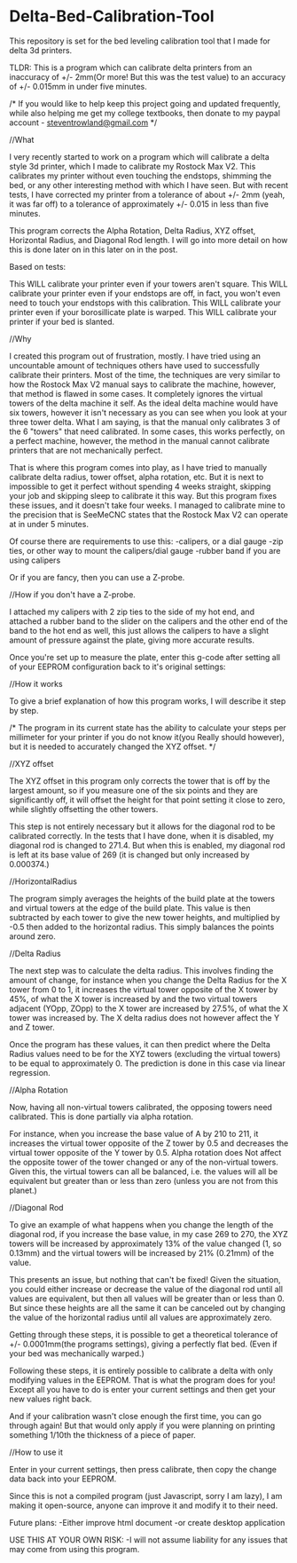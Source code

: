 # Delta-Bed-Calibration-Tool
This repository is set for the bed leveling calibration tool that I made for delta 3d printers.

TLDR: This is a program which can calibrate delta printers from an inaccuracy of +/- 2mm(Or more! But this was the test value) to an accuracy of +/- 0.015mm in under five minutes.

/* If you would like to help keep this project going and updated frequently, while also helping me get my college textbooks, then donate to my paypal account - steventrowland@gmail.com */

//What

I very recently started to work on a program which will calibrate a delta style 3d printer, which I made to calibrate my Rostock Max V2. This calibrates my printer without even touching the endstops, shimming the bed, or any other interesting method with which I have seen. But with recent tests, I have corrected my printer from a tolerance of about +/- 2mm (yeah, it was far off) to a tolerance of approximately +/- 0.015 in less than five minutes.

This program corrects the Alpha Rotation, Delta Radius, XYZ offset, Horizontal Radius, and Diagonal Rod length. I will go into more detail on how this is done later on in this later on in the post.

Based on tests:

This WILL calibrate your printer even if your towers aren't square.
This WILL calibrate your printer even if your endstops are off, in fact, you won't even need to touch your endstops with this calibration.
This WILL calibrate your printer even if your borosillicate plate is warped.
This WILL calibrate your printer if your bed is slanted.

//Why

I created this program out of frustration, mostly. I have tried using an uncountable amount of techniques others have used to successfully calibrate their printers. Most of the time, the techniques are very similar to how the Rostock Max V2 manual says to calibrate the machine, however, that method is flawed in some cases. It completely ignores the virtual towers of the delta machine it self. As the ideal delta machine would have six towers, however it isn't necessary as you can see when you look at your three tower delta. What I am saying, is that the manual only calibrates 3 of the 6 "towers" that need calibrated. In some cases, this works perfectly, on a perfect machine, however, the method in the manual cannot calibrate printers that are not mechanically perfect.

That is where this program comes into play, as I have tried to manually calibrate delta radius, tower offset, alpha rotation, etc. But it is next to impossible to get it perfect without spending 4 weeks straight, skipping your job and skipping sleep to calibrate it this way. But this program fixes these issues, and it doesn't take four weeks. I managed to calibrate mine to the precision that is SeeMeCNC states that the Rostock Max V2 can operate at in under 5 minutes.

Of course there are requirements to use this:
-calipers, or a dial gauge
-zip ties, or other way to mount the calipers/dial gauge
-rubber band if you are using calipers

Or if you are fancy, then you can use a Z-probe.

//How if you don't have a Z-probe.

I attached my calipers with 2 zip ties to the side of my hot end, and attached a rubber band to the slider on the calipers and the other end of the band to the hot end as well, this just allows the calipers to have a slight amount of pressure against the plate, giving more accurate results.

Once you're set up to measure the plate, enter this g-code after setting all of your EEPROM configuration back to it's original settings:

//How it works

To give a brief explanation of how this program works, I will describe it step by step.

/* The program in its current state has the ability to calculate your steps per millimeter for your printer if you do not know it(you Really should however), but it is needed to accurately changed the XYZ offset. */

//XYZ offset

The XYZ offset in this program only corrects the tower that is off by the largest amount, so if you measure one of the six points and they are significantly off, it will offset the height for that point setting it close to zero, while slightly offsetting the other towers. 

This step is not entirely necessary but it allows for the diagonal rod to be calibrated correctly. In the tests that I have done, when it is disabled, my diagonal rod is changed to 271.4. But when this is enabled, my diagonal rod is left at its base value of 269 (it is changed but only increased by 0.000374.)

//HorizontalRadius

The program simply averages the heights of the build plate at the towers and virtual towers at the edge of the build plate. This value is then subtracted by each tower to give the new tower heights, and multiplied by -0.5 then added to the horizontal radius. This simply balances the points around zero.

//Delta Radius

The next step was to calculate the delta radius. This involves finding the amount of change, for instance when you change the Delta Radius for the X tower from 0 to 1, it increases the virtual tower opposite of the X tower by 45%, of what the X tower is increased by and the two virtual towers adjacent (YOpp, ZOpp) to the X tower are increased by 27.5%, of what the X tower was increased by. The X delta radius does not however affect the Y and Z tower.

Once the program has these values, it can then predict where the Delta Radius values need to be for the XYZ towers (excluding the virtual towers) to be equal to approximately 0. The prediction is done in this case via linear regression.

//Alpha Rotation

Now, having all non-virtual towers calibrated, the opposing towers need calibrated. This is done partially via alpha rotation.

For instance, when you increase the base value of A by 210 to 211, it increases the virtual tower opposite of the Z tower by 0.5 and decreases the virtual tower opposite of the Y tower by 0.5. Alpha rotation does Not affect the opposite tower of the tower changed or any of the non-virtual towers. Given this, the virtual towers can all be balanced, i.e. the values will all be equivalent but greater than or less than zero (unless you are not from this planet.)

//Diagonal Rod

To give an example of what happens when you change the length of the diagonal rod, if you increase the base value, in my case 269 to 270, the XYZ towers will be increased by approximately 13% of the value changed (1, so 0.13mm) and the virtual towers will be increased by 21% (0.21mm) of the value.

This presents an issue, but nothing that can't be fixed! Given the situation, you could either increase or decrease the value of the diagonal rod until all values are equivalent, but then all values will be greater than or less than 0. But since these heights are all the same it can be canceled out by changing the value of the horizontal radius until all values are approximately zero.

Getting through these steps, it is possible to get a theoretical tolerance of +/- 0.0001mm(the programs settings), giving a perfectly flat bed. (Even if your bed was mechanically warped.)


Following these steps, it is entirely possible to calibrate a delta with only modifying values in the EEPROM. That is what the program does for you! Except all you have to do is enter your current settings and then get your new values right back.

And if your calibration wasn't close enough the first time, you can go through again! But that would only apply if you were planning on printing something 1/10th the thickness of a piece of paper.

//How to use it

Enter in your current settings, then press calibrate, then copy the change data back into your EEPROM.

Since this is not a compiled program (just Javascript, sorry I am lazy), I am making it open-source, anyone can improve it and modify it to their need.



Future plans:
-Either improve html document
-or create desktop application

USE THIS AT YOUR OWN RISK:
-I will not assume liability for any issues that may come from using this program.
